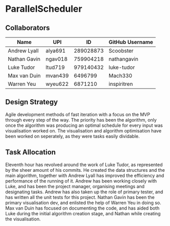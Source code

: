 # ParallelScheduler

## Collaborators
Name           | UPI      | ID         | GitHub Username
---------------|----------|------------|----------------
Andrew Lyall   | alya691  | 289028873  | Scoobster  
Nathan Gavin   | ngav018  | 759904218  | nathangavin  
Luke Tudor     | ltud719  | 979140432  | luke-tudor  
Max van Duin   | mvan439  | 6496799    | Mach330  
Warren Yeu     | wyeu622  | 6871210    | inspiritren

## Design Strategy
Agile development methods of fast iteration with a focus on the MVP through every step of the way. The priority has been the algorithm, only once the algorithm was producing an optimal schedule for every input was visualisation worked on. The visualisation and algorithm optimisation have been worked on seperately, as they were tasks easily dividable. 

## Task Allocation
Eleventh hour has revolved around the work of Luke Tudor, as represented by the sheer amount of his commits. He created the data structures and the main algorithm, together with Andrew Lyall has improved the efficiency and performance of the running of it. Andrew has been working closely with Luke, and has been the project manager, organising meetings and designating tasks. Andrew has also taken up the role of primary tester, and has written all the unit tests for this project. Nathan Gavin has been the primary visualisation dev, and enlisted the help of Warren Yeu in doing so. Max van Duin has focused on documenting the code, and has aided both Luke during the initial algorithm creation stage, and Nathan while creating the visualisation. 
